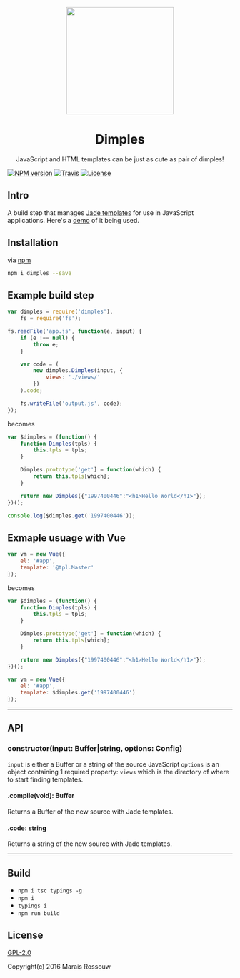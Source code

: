 <p align="center">
	<a href="https://github.com/maraisr/dimples">
		<img height="240" width="240" src="http://dimples.io/static/dimples.svg">
	</a>
	<h1 align="center">Dimples</h1>
	<p align="center">JavaScript and HTML templates can be just as cute as pair of dimples!</p>
</p>

[![NPM version](https://img.shields.io/npm/v/dimples.svg?style=flat-square)](https://www.npmjs.com/package/dimples)
[![Travis](https://img.shields.io/travis/maraisr/dimples.svg?style=flat-square)](https://travis-ci.org/maraisr/dimples)
[![License](https://img.shields.io/npm/l/dimples.svg?style=flat-square)](https://github.com/maraisr/dimples/blob/master/LICENSE.md)

## Intro
A build step that manages [Jade templates](http://jade-lang.com/) for use in JavaScript applications. Here's a [demo](https://github.com/maraisr/waybackthen) of it being used.

## Installation
via [npm](https://www.npmjs.com/)

```sh
npm i dimples --save
```

## Example build step
```js
var dimples = require('dimples'),
	fs = require('fs');

fs.readFile('app.js', function(e, input) {
	if (e !== null) {
		throw e;
	}

	var code = (
		new dimples.Dimples(input, {
			views: './views/'
		})
	).code;

	fs.writeFile('output.js', code);
});
```

becomes

```js
var $dimples = (function() {
	function Dimples(tpls) {
		this.tpls = tpls;
	}

	Dimples.prototype['get'] = function(which) {
		return this.tpls[which];
	}

	return new Dimples({"1997400446":"<h1>Hello World</h1>"});
})();

console.log($dimples.get('1997400446'));
```

## Exmaple usuage with Vue
```js
var vm = new Vue({
	el: '#app',
	template: '@tpl.Master'
});
```

becomes

```js
var $dimples = (function() {
	function Dimples(tpls) {
		this.tpls = tpls;
	}

	Dimples.prototype['get'] = function(which) {
		return this.tpls[which];
	}

	return new Dimples({"1997400446":"<h1>Hello World</h1>"});
})();

var vm = new Vue({
	el: '#app',
	template: $dimples.get('1997400446')
});
```

---

## API

### constructor(input: Buffer|string, options: Config)
`input` is either a Buffer or a string of the source JavaScript
`options` is an object containing 1 required property: `views` which is the directory of where to start finding templates.

#### .compile(void): Buffer
Returns a Buffer of the new source with Jade templates.

#### .code: string
Returns a string of the new source with Jade templates.

---

## Build
- `npm i tsc typings -g`
- `npm i`
- `typings i`
- `npm run build`

## License
[GPL-2.0](https://github.com/maraisr/dimples/blob/master/LICENSE.md)

Copyright(c) 2016 Marais Rossouw
